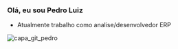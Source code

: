 ### Olá, eu sou Pedro Luiz

- Atualmente trabalho como analise/desenvolvedor ERP

![capa_git_pedro](https://user-images.githubusercontent.com/70184804/174898758-5a905474-8802-4135-bad8-2894240ce573.PNG)
